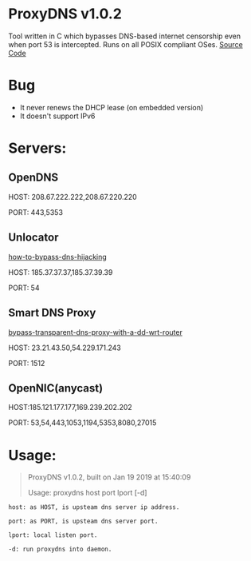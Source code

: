 # ProxyDNS v1.0.2 #

Tool written in C which bypasses DNS-based internet censorship even when port 53 is intercepted. Runs on all POSIX compliant OSes. 
[Source Code](https://github.com/parrotgeek1/ProxyDNS)

# Bug #

* It never renews the DHCP lease (on embedded version)
* It doesn't support IPv6

# Servers: #

## OpenDNS ##

HOST: 208.67.222.222,208.67.220.220

PORT: 443,5353

## Unlocator ##

[how-to-bypass-dns-hijacking](https://support.unlocator.com/customer/portal/articles/1440517-how-to-bypass-dns-hijacking)

HOST: 185.37.37.37,185.37.39.39

PORT: 54

## Smart DNS Proxy ##

[bypass-transparent-dns-proxy-with-a-dd-wrt-router](http://support.smartdnsproxy.com/customer/portal/articles/1666197-bypass-transparent-dns-proxy-with-a-dd-wrt-router)

HOST: 23.21.43.50,54.229.171.243

PORT: 1512

## OpenNIC(anycast) ##

HOST:185.121.177.177,169.239.202.202

PORT: 53,54,443,1053,1194,5353,8080,27015

# Usage: ##

> ProxyDNS v1.0.2, built on Jan 19 2019 at 15:40:09
> 
> Usage: proxydns host port lport [-d]

    host: as HOST, is upsteam dns server ip address.
    
    port: as PORT, is upsteam dns server port.
    
    lport: local listen port.
    
    -d: run proxydns into daemon.